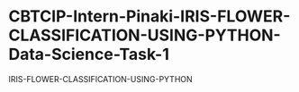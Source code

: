 # CBTCIP-Intern-Pinaki-IRIS-FLOWER-CLASSIFICATION-USING-PYTHON-Data-Science-Task-1
IRIS-FLOWER-CLASSIFICATION-USING-PYTHON
